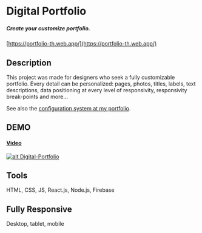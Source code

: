 # Digital Portfolio

##### Create your customize portfolio.

[https://portfolio-th.web.app/](https://portfolio-th.web.app/)

## Description

This project was made for designers who seek a fully customizable portfolio. Every detail can be personalized: pages, photos, titles, labels, text descriptions, data positioning at every level of responsivity, responsivity break-points and more...

See also the [configuration system at my portfolio](https://github.com/TamirHen-Portfolio/digital-portfolio-config).

## DEMO

#### [Video](https://youtu.be/6rg1IPFQnpM)

[![alt Digital-Portfolio](https://github.com/TamirHen-Portfolio/digital-portfolio/blob/main/images/portfolio-demo-img.png?raw=true)](https://youtu.be/6rg1IPFQnpM)

## Tools

HTML, CSS, JS, React.js, Node.js, Firebase

## Fully Responsive

Desktop, tablet, mobile
